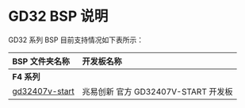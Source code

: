 
# GD32 BSP 说明

GD32 系列 BSP 目前支持情况如下表所示：

| **BSP 文件夹名称**       | **开发板名称**                 |
|:------------------------- |:-------------------------- |
| **F4 系列** |  |
| [gd32407v-start](gd32407v-start) | 兆易创新 官方 GD32407V-START 开发板 |

